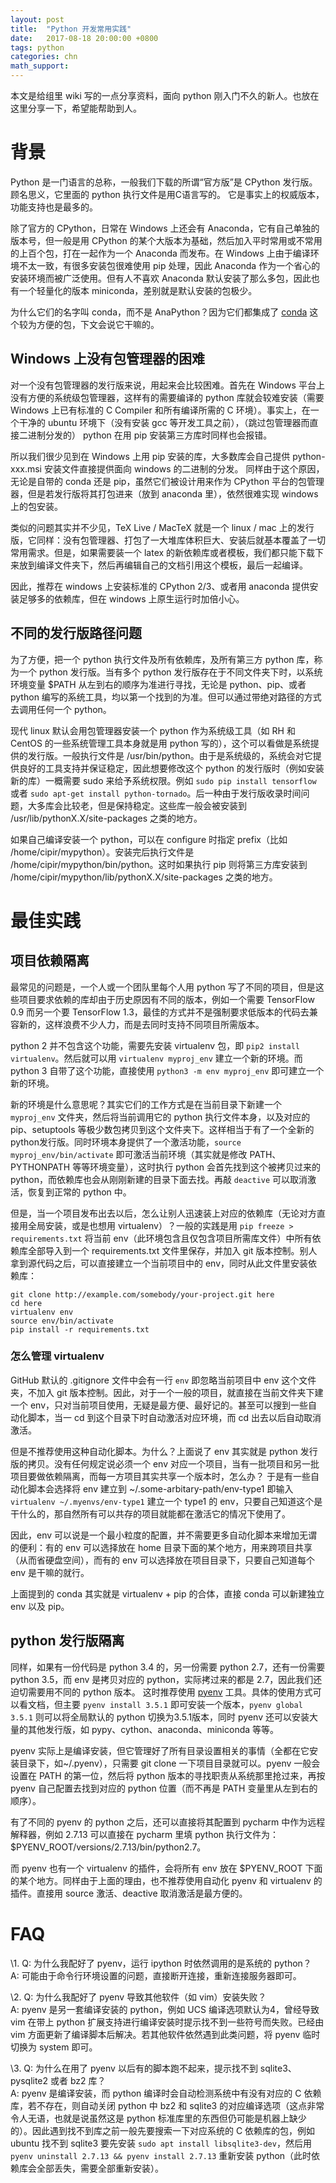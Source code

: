 ```yaml
---
layout: post
title:  "Python 开发常用实践"
date:   2017-08-18 20:00:00 +0800
tags: python
categories: chn
math_support: 
---
```


本文是给组里 wiki 写的一点分享资料，面向 python 刚入门不久的新人。也放在这里分享一下，希望能帮助到人。

# 背景

Python 是一门语言的总称，一般我们下载的所谓“官方版”是 CPython 发行版。顾名思义，它里面的 python 执行文件是用C语言写的。
它是事实上的权威版本，功能支持也是最多的。

除了官方的 CPython，日常在 Windows 上还会有 Anaconda，它有自己单独的版本号，但一般是用 CPython 的某个大版本为基础，然后加入平时常用或不常用的上百个包，打在一起作为一个 Anaconda 而发布。在 Windows 上由于编译环境不太一致，有很多安装包很难使用 pip 处理，因此 Anaconda 作为一个省心的安装环境而被广泛使用。但有人不喜欢 Anaconda 默认安装了那么多包，因此也有一个轻量化的版本 miniconda，差别就是默认安装的包极少。

为什么它们的名字叫 conda，而不是 AnaPython？因为它们都集成了 [conda](https://conda.io/docs/intro.html) 这个较为方便的包，下文会说它干嘛的。

## Windows 上没有包管理器的困难

对一个没有包管理器的发行版来说，用起来会比较困难。首先在 Windows 平台上没有方便的系统级包管理器，这样有的需要编译的 python 库就会较难安装（需要 Windows 上已有标准的 C Compiler 和所有编译所需的 C 环境）。事实上，在一个干净的 ubuntu 环境下（没有安装 gcc 等开发工具之前），（跳过包管理器而直接二进制分发的） python 在用 pip 安装第三方库时同样也会报错。

所以我们很少见到在 Windows 上用 pip 安装的库，大多数库会自己提供 python-xxx.msi 安装文件直接提供面向 windows 的二进制的分发。
同样由于这个原因，无论是自带的 conda 还是 pip，虽然它们被设计用来作为 CPython 平台的包管理器，但是若发行版将其打包进来（放到 anaconda 里），依然很难实现 windows 上的包安装。

类似的问题其实并不少见，TeX Live / MacTeX 就是一个 linux / mac 上的发行版，它同样：没有包管理器、打包了一大堆库体积巨大、安装后就基本覆盖了一切常用需求。但是，如果需要装一个 latex 的新依赖库或者模板，我们都只能下载下来放到编译文件夹下，然后再编辑自己的文档引用这个模板，最后一起编译。

因此，推荐在 windows 上安装标准的 CPython 2/3、或者用 anaconda 提供安装足够多的依赖库，但在 windows 上原生运行时加倍小心。

## 不同的发行版路径问题

为了方便，把一个 python 执行文件及所有依赖库，及所有第三方 python 库，称为一个 python 发行版。当有多个 python 发行版存在于不同文件夹下时，以系统环境变量 \$PATH 从左到右的顺序为准进行寻找，无论是 python、pip、或者 python 编写的系统工具，均以第一个找到的为准。但可以通过带绝对路径的方式去调用任何一个 python。

现代 linux 默认会用包管理器安装一个 python 作为系统级工具（如 RH 和 CentOS 的一些系统管理工具本身就是用 python 写的），这个可以看做是系统提供的发行版。一般执行文件是 /usr/bin/python。由于是系统级的，系统会对它提供良好的工具支持并保证稳定，因此想要修改这个 python 的发行版时（例如安装新的库）一概需要 sudo 来给予系统权限。例如 `sudo pip install tensorflow` 或者 `sudo apt-get install python-tornado`。后一种由于发行版收录时间问题，大多库会比较老，但是保持稳定。这些库一般会被安装到 /usr/lib/pythonX.X/site-packages 之类的地方。

如果自己编译安装一个 python，可以在 configure 时指定 prefix（比如 /home/cipir/mypython）。安装完后执行文件是 /home/cipir/mypython/bin/python。这时如果执行 pip 则将第三方库安装到 /home/cipir/mypython/lib/pythonX.X/site-packages 之类的地方。

# 最佳实践

## 项目依赖隔离

最常见的问题是，一个人或一个团队里每个人用 python 写了不同的项目，但是这些项目要求依赖的库却由于历史原因有不同的版本，例如一个需要 TensorFlow 0.9 而另一个要 TensorFlow 1.3，最佳的方式并不是强制要求低版本的代码去兼容新的，这样浪费不少人力，而是去同时支持不同项目所需版本。

python 2 并不包含这个功能，需要先安装 virtualenv 包，即 `pip2 install virtualenv`。然后就可以用 `virtualenv myproj_env` 建立一个新的环境。而 python 3 自带了这个功能，直接使用 `python3 -m env myproj_env` 即可建立一个新的环境。

新的环境是什么意思呢？其实它们的工作方式是在当前目录下新建一个 `myproj_env` 文件夹，然后将当前调用它的 python 执行文件本身，以及对应的 pip、setuptools 等极少数包拷贝到这个文件夹下。这样相当于有了一个全新的python发行版。同时环境本身提供了一个激活功能，`source myproj_env/bin/activate` 即可激活当前环境（其实就是修改 PATH、PYTHONPATH 等等环境变量），这时执行 python 会首先找到这个被拷贝过来的 python，而依赖库也会从刚刚新建的目录下面去找。再敲 `deactive` 可以取消激活，恢复到正常的 python 中。

但是，当一个项目发布出去以后，怎么让别人迅速装上对应的依赖库（无论对方直接用全局安装，或是也想用 virtualenv）？一般的实践是用 `pip freeze > requirements.txt` 将当前 env（此环境包含且仅包含项目所需库文件）中所有依赖库全部导入到一个 requirements.txt 文件里保存，并加入 git 版本控制。别人拿到源代码之后，可以直接建立一个当前项目中的 env，同时从此文件里安装依赖库：

```
git clone http://example.com/somebody/your-project.git here
cd here
virtualenv env
source env/bin/activate
pip install -r requirements.txt
```

### 怎么管理 virtualenv

GitHub 默认的 .gitignore 文件中会有一行 `env` 即忽略当前项目中 env 这个文件夹，不加入 git 版本控制。因此，对于一个一般的项目，就直接在当前文件夹下建一个 env，只对当前项目使用，无疑是最方便、最好记的。甚至可以搜到一些自动化脚本，当一 cd 到这个目录下时自动激活对应环境，而 cd 出去以后自动取消激活。

但是不推荐使用这种自动化脚本。为什么？上面说了 env 其实就是 python 发行版的拷贝。没有任何规定说必须一个 env 对应一个项目，当有一批项目和另一批项目要做依赖隔离，而每一方项目其实共享一个版本时，怎么办？
于是有一些自动化脚本会选择将 env 建立到 ~/.some-arbitary-path/env-type1 即输入 `virtualenv ~/.myenvs/env-type1` 建立一个 type1 的 env，只要自己知道这个是干什么的，那自然所有可以共存的项目就能都在激活它的情况下使用了。

因此，env 可以说是一个最小粒度的配置，并不需要更多自动化脚本来增加无谓的便利：有的 env 可以选择放在 home 目录下面的某个地方，用来跨项目共享（从而省硬盘空间），而有的 env 可以选择放在项目目录下，只要自己知道每个 env 是干嘛的就行。

上面提到的 conda 其实就是 virtualenv + pip 的合体，直接 conda 可以新建独立 env 以及 pip。

## python 发行版隔离

同样，如果有一份代码是 python 3.4 的，另一份需要 python 2.7，还有一份需要 python 3.5，而 env 是拷贝对应的 python，实际拷过来的都是 2.7，因此我们还迫切需要用不同的 python 版本。
这时推荐使用 [pyenv](https://github.com/pyenv/pyenv) 工具。具体的使用方式可以看文档，但主要 `pyenv install 3.5.1` 即可安装一个版本，`pyenv global 3.5.1` 则可以将全局默认的 python 切换为3.5.1版本，同时 pyenv 还可以安装大量的其他发行版，如 pypy、cython、anaconda、miniconda 等等。

pyenv 实际上是编译安装，但它管理好了所有目录设置相关的事情（全都在它安装目录下，如~/.pyenv），只需要 git clone 一下项目目录就可以。pyenv 一般会设置在 PATH 的第一位，然后将 python 版本的寻找职责从系统那里抢过来，再按 pyenv 自己配置去找到对应的 python 位置（而不再是 PATH 变量里从左到右的顺序）。

有了不同的 pyenv 的 python 之后，还可以直接将其配置到 pycharm 中作为远程解释器，例如 2.7.13 可以直接在 pycharm 里填 python 执行文件为：\$PYENV_ROOT/versions/2.7.13/bin/python2.7。

而 pyenv 也有一个 virtualenv 的插件，会将所有 env 放在 \$PYENV_ROOT 下面的某个地方。同样由于上面的理由，也不推荐使用自动化 pyenv 和 virtualenv 的插件。直接用 source 激活、deactive 取消激活是最方便的。

# FAQ

\1. Q: 为什么我配好了 pyenv，运行 ipython 时依然调用的是系统的 python？  
A: 可能由于命令行环境设置的问题，直接断开连接，重新连接服务器即可。

\2. Q: 为什么我配好了 pyenv 导致其他软件（如 vim）安装失败？  
A: pyenv 是另一套编译安装的 python，例如 UCS 编译选项默认为4，曾经导致 vim 在带上 python 扩展支持进行编译安装时提示找不到一些符号而失败。已经由 vim 方面更新了编译脚本后解决。若其他软件依然遇到此类问题，将 pyenv 临时切换为 system 即可。

\3. Q: 为什么在用了 pyenv 以后有的脚本跑不起来，提示找不到 sqlite3、pysqlite2 或者 bz2 库？  
A: pyenv 是编译安装，而 python 编译时会自动检测系统中有没有对应的 C 依赖库，若不存在，则自动关闭 python 中 bz2 和 sqlite3 的对应编译选项（这点非常令人无语，也就是说虽然这是 python 标准库里的东西但仍可能是机器上缺少的）。因此遇到找不到库之前一般先要搜索一下对应系统的 C 依赖库的包，例如 ubuntu 找不到 sqlite3 要先安装 `sudo apt install libsqlite3-dev`，然后用 `pyenv uninstall 2.7.13 && pyenv install 2.7.13` 重新安装 python（此时依赖库会全部丢失，需要全部重新安装）。







